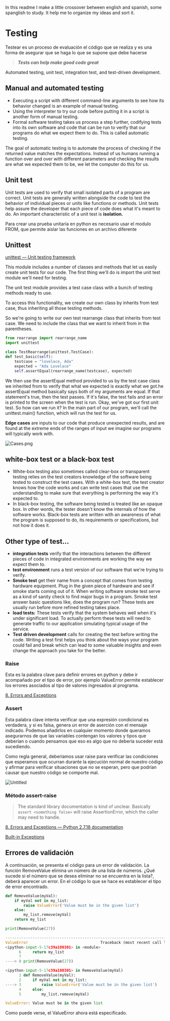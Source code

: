 In this readme I make a little crossover between english and spanish, some spanglish to study. It help me to organize my ideas and sort it.

# Testing

Testear es un proceso de evaluación el código que se realiza y es una forma de asegurar que se haga lo que se supone que debe hacerse

> ***Tests can help make good code great***
> 

Automated testing, unit test, integration test, and test-driven development.

## Manual and automated testing

- Executing a script with different command-line arguments to see how its behavior changed is an example of manual testing.
- Using the interpreter to try our code before putting it in a script is another form of manual testing.
- Formal software testing takes us process a step further, codifying tests into its own software and code that can be run to verify that our programs do what we expect them to do. This is called automatic testing.

The goal of automatic testing is to automate the process of checking if the returned value matches the expectations. Instead of us humans running a function over and over with different parameters and checking the results are what we expected them to be, we let the computer do this for us.

## Unit test

Unit tests are used to verify that small isolated parts of a program are correct. Unit tests are generally written alongside the code to test the behavior of individual pieces or units like functions or methods. Unit tests help assure the developer that each piece of code does what it's meant to do. An important characteristic of a unit test is **isolation.**

Para crear una prueba unitaria en python es necesario usar el modulo FROM, que permite aislar las funciones en un archivo diferente 

## Unittest

[unittest — Unit testing framework](https://docs.python.org/3/library/unittest.html#basic-example)

This module includes a number of classes and methods that let us easily create unit tests for our code. The first thing we'll do is import the unit test module we'll need for testing.

The unit test module provides a test case class with a bunch of testing methods ready to use. 

To access this functionality, we create our own class by inherits from test case, thus inheriting all those testing methods.

 So we're going to write our own test rearrange class that inherits from test case.  We need to include the class that we want to inherit from in the parentheses.

```python
from rearrange import rearrange_name
import unittest

class TestRearrange(unittest.TestCase):
def test_basic(self):
	testcase = "lovelace, Ada"
	expected = "Ada Lovelace"
	self.assertEqual(rearrange_name(testcase), expected)
```

We then use the assertEqual method provided to us by the test case class we inherited from to verify that what we expected is exactly what we got.he assertEqual method basically says both of my arguments are equal. If that statement's true, then the test passes. If it's false, the test fails and an error is printed to the screen when the test is run. Okay, we've got our first unit test. So how can we run it? In the main part of our program, we'll call the unittest.main() function, which will run the test for us.

**Edge cases** are inputs to our code that produce unexpected results, and are found at the extreme ends of the ranges of input we imagine our programs will typically work with.

![Cases.png](https://www.notion.so/Testing-6c8245ac1aac49d9b6143f63f3a84553?pvs=4#3a23d44d54f6448ba8d23deb4ac18fdb)

## white-box test or a black-box test

- White-box testing also sometimes called clear-box or transparent testing relies on the test creators knowledge of the software being tested to construct the test cases. With a white-box test, the test creator knows how the code works and can write test cases that use the understanding to make sure that everything is performing the way it's expected to.
- In black-box testing, the software being tested is treated like an opaque box. In other words, the tester doesn't know the internals of how the software works. Black-box tests are written with an awareness of what the program is supposed to do, its requirements or specifications, but not how it does it.

## Other type of test…

- **integration tests** verify that the interactions between the different pieces of code in integrated environments are working the way we expect them to.
- **test environment** runs a test version of our software that we're trying to verify.
- **Smoke test** get their name from a concept that comes from testing hardware equipment. Plug in the given piece of hardware and see if smoke starts coming out of it. When writing software smoke test serve as a kind of sanity check to find major bugs in a program. Smoke test answer basic questions like, does the program run? These tests are usually run before more refined testing takes place.
- **load tests:** These tests verify that the system behaves well when it's under significant load. To actually perform these tests will need to generate traffic to our application simulating typical usage of the service.
- **Test driven development** calls for creating the test before writing the code. Writing a test first helps you think about the ways your program could fail and break which can lead to some valuable insights and even change the approach you take for the better.

### Raise

Esta es la palabra clave para definir errores en python y debe ir acompañado por el tipo de error, por ejemplo ValueError permite establecer los errores asociados al tipo de valores ingresados al programa.

[8. Errors and Exceptions](https://docs.python.org/3/tutorial/errors.html#raising-exceptions)

### Assert

Esta palabra clave intenta verificar que una expresión condicional es verdadera, y si es falsa, genera un error de aserción con el mensaje indicado. Podemos añadirlos en cualquier momento donde queramos asegurarnos de que las variables contengan los valores y tipos que deberían o cuando pensamos que eso es algo que no debería suceder está sucediendo.

Como regla general, deberíamos usar raise para verificar las condiciones que esperamos que ocurran durante la ejecución normal de nuestro código y afirmar para verificar situaciones que no se esperan, pero que podrían causar que nuestro código se comporte mal.

![Untitled](https://prod-files-secure.s3.us-west-2.amazonaws.com/b2b7fb9e-15e2-4186-9c86-ff6fa417b245/6f14a8e9-d189-455e-bd49-e6469f8420ca/Untitled.png)

### Método assert-raise

> The standard library documentation is kind of unclear. Basically `assert <something false>` will raise AssertionError, which the caller may need to handle.
> 

[8. Errors and Exceptions — Python 2.7.18 documentation](https://docs.python.org/2/tutorial/errors.html#handling-exceptions)

[Built-in Exceptions](https://docs.python.org/3/library/exceptions.html#bltin-exceptions)

## **Errores de validación**

A continuación, se presenta el código para un error de validación. La función RemoveValue elimina un número de una lista de números. ¿Qué sucede si el número que se desea eliminar no se encuentra en la lista?, deberá aparecer un error. En el código lo que se hace es establecer el tipo de error encontrado. 

```python
def RemoveValue(myVal):
    if myVal not in my_list:
        raise ValueError('Value must be in the given list')
    else:
        my_list.remove(myVal)
    return my_list

print(RemoveValue(27))
```

```python
---------------------------------------------------------------------------
ValueError                                Traceback (most recent call last)
<ipython-input-5-17c39a180301> in <module>
      6     return my_list
      7 
----> 8 print(RemoveValue(27))

<ipython-input-5-17c39a180301> in RemoveValue(myVal)
      1 def RemoveValue(myVal):
      2     if myVal not in my_list:
----> 3         raise ValueError('Value must be in the given list')
      4     else:
      5         my_list.remove(myVal)

ValueError: Value must be in the given list
```

Como puede verse, el ValueError ahora está especificado.
